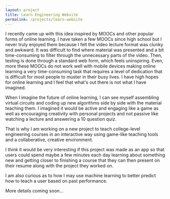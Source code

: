 ```yaml
---
layout: project
title: Learn Engineering Website
permalink: /projects/learn-website
---
```


I recently came up with this idea inspired by MOOCs and other popular forms of online learning. I have taken a few MOOCs since high school but I never truly enjoyed them because I felt the video lecture format was clunky and awkward. It was difficult to find where material was presented and a bit time-consuming to filter through the unnecessary parts of the video. Then, testing is done through a standard web form, which feels uninspiring. Even, more these MOOCs do not work well with mobile devices making online learning a very time-consuming task that requires a level of dedication that is difficult for most people to muster in their busy lives. I have high hopes for online learning and I feel that what's out there is not what I have imagined.

When I imagine the future of online learning, I can see myself assembling virtual circuits and coding up new algorithms side by side with the material teaching them. I imagined it would be active and engaging like a game as well as encouraging creativity with personal projects and not passive like watching a lecture and answering a 10 question quiz.

That is why I am working on a new project to teach college-level engineering courses in an interactive way using game-like teaching tools and a collaberative, creative environment. 

I think it would be very interesting if this project was made as an app so that users could spend maybe a few minutes each day learning about something new and getting closer to finishing a course that they can then present on their resume along with the project they worked on.

I am also curious as to how I may use machine learning to better predict how to teach a user based on past performance.

More details coming soon...